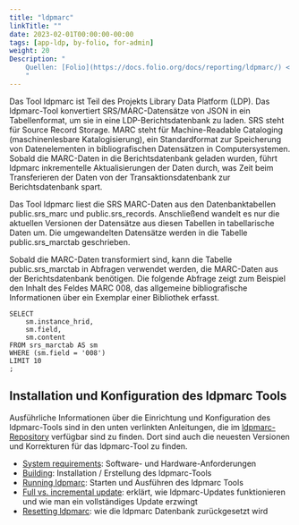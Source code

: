 ```yaml
---
title: "ldpmarc"
linkTitle: ""
date: 2023-02-01T00:00:00-00:00
tags: [app-ldp, by-folio, for-admin]
weight: 20
Description: "
    Quellen: [Folio](https://docs.folio.org/docs/reporting/ldpmarc/) <!-- & [GBV](https://info.gebev.de/display/FOLIOGBVEXTERN/ldpmarc) -->
    "
---
```


Das Tool ldpmarc ist Teil des Projekts Library Data Platform (LDP). Das ldpmarc-Tool konvertiert SRS/MARC-Datensätze von JSON in ein Tabellenformat, um sie in eine LDP-Berichtsdatenbank zu laden. SRS steht für Source Record Storage. MARC steht für Machine-Readable Cataloging (maschinenlesbare Katalogisierung), ein Standardformat zur Speicherung von Datenelementen in bibliografischen Datensätzen in Computersystemen. Sobald die MARC-Daten in die Berichtsdatenbank geladen wurden, führt ldpmarc inkrementelle Aktualisierungen der Daten durch, was Zeit beim Transferieren der Daten von der Transaktionsdatenbank zur Berichtsdatenbank spart.

Das Tool ldpmarc liest die SRS MARC-Daten aus den Datenbanktabellen public.srs\_marc und public.srs\_records. Anschließend wandelt es nur die aktuellen Versionen der Datensätze aus diesen Tabellen in tabellarische Daten um. Die umgewandelten Datensätze werden in die Tabelle public.srs\_marctab geschrieben.

Sobald die MARC-Daten transformiert sind, kann die Tabelle public.srs\_marctab in Abfragen verwendet werden, die MARC-Daten aus der Berichtsdatenbank benötigen. Die folgende Abfrage zeigt zum Beispiel den Inhalt des Feldes MARC 008, das allgemeine bibliografische Informationen über ein Exemplar einer Bibliothek erfasst.

```
SELECT
    sm.instance_hrid,
    sm.field,
    sm.content
FROM srs_marctab AS sm
WHERE (sm.field = '008')
LIMIT 10
;
```

## Installation und Konfiguration des ldpmarc Tools

Ausführliche Informationen über die Einrichtung und Konfiguration des ldpmarc-Tools sind in den unten verlinkten Anleitungen, die im [ldpmarc-Repository](https://github.com/library-data-platform/ldpmarc) verfügbar sind zu finden. Dort sind auch die neuesten Versionen und Korrekturen für das ldpmarc-Tool zu finden.

* [System requirements](https://github.com/library-data-platform/ldpmarc/tree/v1.5.3#system-requirements): Software- und Hardware-Anforderungen
* [Building](https://github.com/library-data-platform/ldpmarc/tree/v1.5.3#building-the-software): Installation / Erstellung des ldpmarc-Tools
* [Running ldpmarc](https://github.com/library-data-platform/ldpmarc/tree/v1.5.3#running-ldpmarc): Starten und Ausführen des ldpmarc Tools
* [Full vs. incremental update](https://github.com/library-data-platform/ldpmarc/tree/v1.5.3#full-vs-incremental-update): erklärt, wie ldpmarc-Updates funktionieren und wie man ein vollständiges Update erzwingt
* [Resetting ldpmarc](https://github.com/library-data-platform/ldpmarc/tree/v1.5.3#resetting-ldpmarc): wie die ldpmarc Datenbank zurückgesetzt wird
